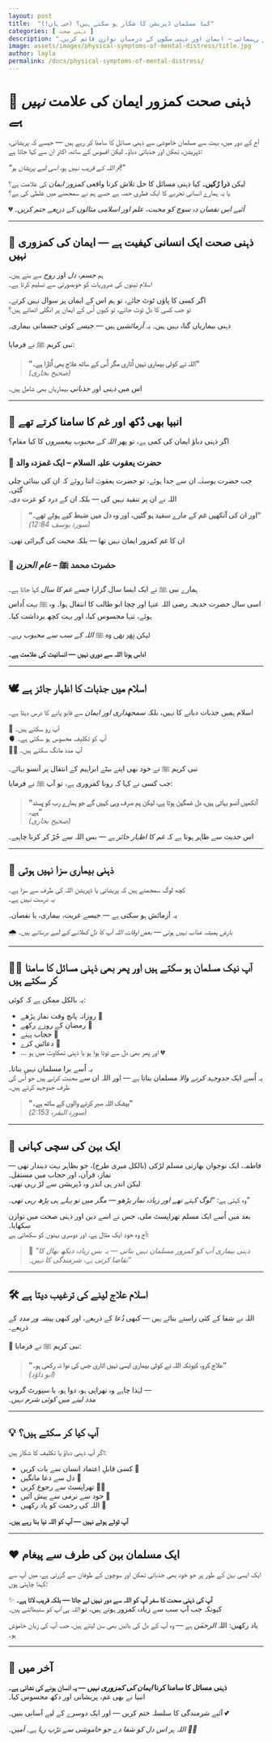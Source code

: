 ```yaml
---
layout: post
title:  "کیا مسلمان ڈپریشن کا شکار ہو سکتے ہیں؟ (جی ہاں!)"
categories: [ ذہنی صحت ]
description: "دماغی صحت کا مسئلہ کمزور ایمان کی نشانی نہیں۔ اس اسلامی مضمون میں جانیے کہ انبیاء علیہم السلام نے بھی غم اور پریشانی محسوس کی، اور اسلام کس طرح جذباتی مسائل کو سمجھتا ہے۔ حوصلہ افزا کہانیاں، حدیثیں، اور رہنمائی — ایمان اور ذہنی سکون کے درمیان توازن قائم کریں۔"
image: assets/images/physical-symptoms-of-mental-distress/title.jpg
author: layla
permalink: /docs/physical-symptoms-of-mental-distress/
---
```


# 🌿 **ذہنی صحت کمزور ایمان کی علامت *نہیں* ہے**

آج کے دور میں، بہت سے مسلمان خاموشی سے ذہنی مسائل کا سامنا کر رہے ہیں — جیسے کہ پریشانی، ڈپریشن، تھکن اور جذباتی دباؤ۔ لیکن افسوس کے ساتھ، اکثر ان سے کہا جاتا ہے:  

*“تم اللہ کے قریب نہیں ہو، اسی لیے پریشان ہو!”*  

لیکن **ذرا رُکیں۔** کیا ذہنی مسائل کا حل تلاش کرنا واقعی *کمزور ایمان* کی علامت ہے؟  
یا یہ ہمارے انسانی تجربے کا ایک فطری حصہ ہے جسے ہم نے سمجھنے میں غلطی کی ہے؟

💔 *آئیے اس نقصان دہ سوچ کو محبت، علم اور اسلامی مثالوں کے ذریعے ختم کریں۔*

---

## 🧠 **ذہنی صحت ایک انسانی کیفیت ہے — ایمان کی کمزوری نہیں**

ہم *جسم*، *دل* اور *روح* سے بنے ہیں۔  
اسلام تینوں کی ضروریات کو خوبصورتی سے تسلیم کرتا ہے۔

اگر کسی کا پاؤں ٹوٹ جائے، تو ہم اس کے ایمان پر سوال نہیں کرتے۔  
تو جب کسی کا دل ٹوٹ جائے، تو کیوں اُس کے ایمان پر انگلی اٹھاتے ہیں؟

ذہنی بیماریاں گناہ نہیں ہیں۔ یہ *آزمائشیں* ہیں — جیسے کوئی جسمانی بیماری۔

نبی کریم ﷺ نے فرمایا:

> **"اللہ نے کوئی بیماری نہیں اُتاری مگر اُس کے ساتھ علاج بھی اُتارا ہے۔"**  
> *(صحیح بخاری)*

اس میں *ذہنی* اور *جذباتی* بیماریاں بھی شامل ہیں۔

---

## 📖 **انبیا بھی دُکھ اور غم کا سامنا کرتے تھے**

اگر ذہنی دباؤ ایمان کی کمی ہے، تو پھر *اللہ کے محبوب پیغمبروں* کا کیا مقام؟

### 🔹 **حضرت یعقوب علیہ السلام** – ایک غمزدہ والد  
جب حضرت یوسفؑ ان سے جدا ہوئے، تو حضرت یعقوبؑ اتنا روئے کہ ان کی بینائی چلی گئی۔  
اللہ نے ان پر تنقید نہیں کی — بلکہ ان کے درد کو عزت دی۔

> **"اور ان کی آنکھیں غم کے مارے سفید ہو گئیں، اور وہ دل میں ضبط کیے ہوئے تھے۔"**  
> *(سورۃ یوسف 12:84)*

ان کا غم کمزور ایمان نہیں تھا — بلکہ محبت کی گہرائی تھی۔

### 🔹 **حضرت محمد ﷺ** – *عام الحزن*  
ہمارے نبی ﷺ نے ایک ایسا سال گزارا جسے *غم کا سال* کہا جاتا ہے۔  
اسی سال حضرت خدیجہ رضی اللہ عنہا اور چچا ابو طالب کا انتقال ہوا۔ وہ ﷺ بہت اُداس ہوئے، تنہا محسوس کیا، اور بہت کچھ برداشت کیا۔

لیکن پھر بھی وہ ﷺ *اللہ کے سب سے محبوب* رہے۔

**اداس ہونا اللہ سے دوری نہیں — انسانیت کی علامت ہے۔**

---

## 🕊️ **اسلام میں جذبات کا اظہار جائز ہے**

اسلام ہمیں جذبات دبانے کا نہیں، بلکہ *سمجھداری اور ایمان* سے قابو پانے کا درس دیتا ہے۔

🥲 آپ رو سکتے ہیں۔  
🫀 آپ کو تکلیف محسوس ہو سکتی ہے۔  
🧎‍♀️ آپ مدد مانگ سکتے ہیں۔

نبی کریم ﷺ نے خود بھی اپنے بیٹے ابراہیم کے انتقال پر آنسو بہائے۔  
جب کسی نے کہا کہ رونا کمزوری ہے، تو آپ ﷺ نے فرمایا:

> **"آنکھیں آنسو بہاتی ہیں، دل غمگین ہوتا ہے، لیکن ہم صرف وہی کہیں گے جو ہمارے رب کو پسند ہے۔"**  
> *(صحیح بخاری)*

اس حدیث سے ظاہر ہوتا ہے کہ *غم کا اظہار جائز* ہے — بس اللہ سے جُڑ کر کرنا چاہیے۔

---

## 🧕 **ذہنی بیماری سزا نہیں ہوتی**

کچھ لوگ سمجھتے ہیں کہ پریشانی یا ڈپریشن اللہ کی طرف سے سزا ہے۔  
*یہ درست نہیں ہے۔*

یہ آزمائش ہو سکتی ہے — جیسے غربت، بیماری، یا نقصان۔

🌧️ *بارش ہمیشہ عذاب نہیں ہوتی — بعض اوقات اللہ آپ کا دل کھلانے کے لیے برساتے ہیں۔*

---

## 🧏‍♀️ **آپ نیک مسلمان ہو سکتے ہیں اور پھر بھی ذہنی مسائل کا سامنا کر سکتے ہیں**

یہ بالکل ممکن ہے کہ کوئی:

- روزانہ پانچ وقت نماز پڑھے 🙏  
- رمضان کے روزے رکھے 🌙  
- حجاب پہنے 🧕  
- دعائیں کرے 👐  
- … اور پھر بھی دل سے ٹوٹا ہوا ہو یا ذہنی تھکاوٹ میں ہو 💔

یہ اُسے برا مسلمان نہیں بناتا۔  
یہ اُسے ایک *جدوجہد کرنے والا* مسلمان بناتا ہے — اور اللہ ان سے *محبت کرتے ہیں* جو اُس کی طرف جدوجہد کرتے ہیں۔

> **"بیشک اللہ صبر کرنے والوں کے ساتھ ہے۔"**  
> *(سورۃ البقرہ 2:153)*

---

## 🌺 **ایک بہن کی سچی کہانی**

فاطمہ، ایک نوجوان بھارتی مسلم لڑکی (بالکل میری طرح)، جو بظاہر بہت دیندار تھی — نماز، قرآن، اور حجاب میں مستقل۔  
لیکن اندر ہی اندر وہ ڈپریشن سے لڑ رہی تھی۔

وہ کہتی ہے: *“لوگ کہتے تھے اور زیادہ نماز پڑھو — مگر میں تو پہلے ہی پڑھ رہی تھی۔”*

بعد میں اُسے ایک مسلم تھراپسٹ ملی، جس نے اسے دین اور ذہنی صحت میں توازن سکھایا۔  
آج وہ خود ایک مثال ہے، اور دوسری بہنوں کو سکھاتی ہے:

> 💬 *"ذہنی بیماری آپ کو کمزور مسلمان نہیں بناتی — یہ بس زیادہ دیکھ بھال کا تقاضا کرتی ہے، شرمندگی کا نہیں۔"*

---

## 🛠️ **اسلام علاج لینے کی ترغیب دیتا ہے**

اللہ نے شفا کے کئی راستے بنائے ہیں — کبھی *دُعا* کے ذریعے، اور کبھی *پیشہ ور مدد* کے ذریعے۔

🌱 نبی کریم ﷺ نے فرمایا:

> **"علاج کرو، کیونکہ اللہ نے کوئی بیماری ایسی نہیں اتاری جس کی دوا نہ رکھی ہو۔"**  
> *(ابو داؤد)*

لہٰذا چاہے وہ تھراپی ہو، دوا ہو، یا سپورٹ گروپ —  
*مدد لینے میں کوئی شرم نہیں۔*

---

## 💡 **آپ کیا کر سکتے ہیں؟**

اگر آپ ذہنی دباؤ یا تکلیف کا شکار ہیں:

- کسی قابلِ اعتماد انسان سے بات کریں 🤝  
- دل سے دعا مانگیں 🕋  
- تھراپسٹ سے رجوع کریں 👩‍⚕️  
- خود سے نرمی سے پیش آئیں 💌  
- اللہ کی رحمت کو یاد رکھیں 🌟

**آپ ٹوٹے ہوئے نہیں — آپ کو اللہ نیا بنا رہے ہیں۔**

---

## ❤️ **ایک مسلمان بہن کی طرف سے پیغام**

ایک ایسی بہن کے طور پر جو خود بھی جذباتی تھکن اور سوچوں کے طوفان سے گزرتی ہے، میں آپ سے کہنا چاہتی ہوں:

✨ **آپ کی ذہنی صحت کا سفر آپ کو اللہ سے دور نہیں لے جاتا — بلکہ قریب لاتا ہے۔**  
کیونکہ جب آپ سب سے زیادہ کمزور ہوتے ہیں، تو *اللہ ہی آپ کو سنبھالتے ہیں۔*

یاد رکھیں: اللہ *الرحمٰن* ہے — وہ آپ کے دل کی باتیں بھی سن لیتے ہیں، جب آپ کی زبان خاموش ہو۔

---

## 🌼 آخر میں

**ذہنی مسائل کا سامنا کرنا *ایمان کی کمزوری نہیں* — یہ انسان ہونے کی نشانی ہے۔**  
انبیا نے بھی غم، پریشانی اور دکھ محسوس کیا۔

آئیے شرمندگی کا سلسلہ ختم کریں — اور ایک دوسرے کے لیے آسانی بنیں۔ 💕

*اللہ ہر اس دل کو شفا دے جو خاموشی سے تڑپ رہا ہے۔ آمین۔ 🤲🏼*
